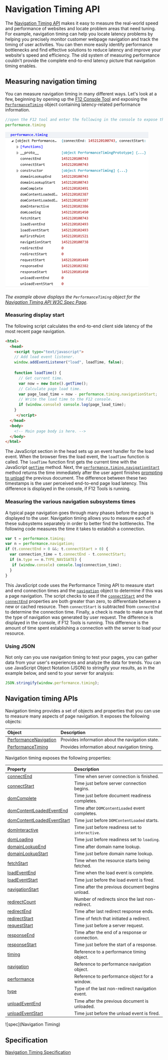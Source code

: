 # Navigation Timing API

The [Navigation Timing API](https://msdn.microsoft.com/library/hh772738.aspx) makes it easy to measure the real-world speed and performance of websites and locate problem areas that need tuning. For example, navigation timing can help you locate latency problems by helping you precisely monitor customer webpage navigation and track the timing of user activities. You can then more easily identify performance bottlenecks and find effective solutions to reduce latency and improve your website's speed and efficiency. The old system of measuring performance couldn't provide the complete end-to-end latency picture that navigation timing enables.

## Measuring navigation timing

You can measure navigation timing in many different ways. Let's look at a few, beginning by opening up the [F12 Console Tool](https://developer.microsoft.com/en-us/microsoft-edge/platform/documentation/f12-devtools-guide/console/) and exposing the [`PerformanceTiming`](https://msdn.microsoft.com/library/ff975075.aspx) object containing latency-related performance information. 

```js
//open the F12 tool and enter the following in the console to expose the PerformanceTiming object
performance.timing 
```
![PermanceTiming object example](../../media/navigationTiming_timestamps.PNG)

*The example above displays the `PerformanceTiming` object for the [Navigation Timing API W3C Spec Page](http://go.microsoft.com/fwlink/p/?LinkId=278978).*

### Measuring display start

The following script calculates the end-to-end client side latency of the most recent page navigation.

```html
<html>
  <head>
    <script type="text/javascript">
    // Add load event listener.
    window.addEventListener("load", loadTime, false);

    function loadTime() {
      // Get current time.
      var now = new Date().getTime();
      // Calculate page load time.
      var page_load_time = now - performance.timing.navigationStart;
      // Write the load time to the F12 console.
      if (window.console) console.log(page_load_time);
    }
     </script>
  </head>
  <body>
    <!-- Main page body is here. -->
  </body>
</html>
```

The JavaScript section in the head sets up an event handler for the load event. When the browser fires the load event, the `loadTime` function is called. The `loadTime` function first gets the current time with the JavaScript [`getTime`](https://msdn.microsoft.com/library/7hcawkw2.aspx) method. Next, the [`performance.timing.navigationStart`](https://msdn.microsoft.com/library/ff974724.aspx) method returns the time immediately after the user agent finishes [prompting to unload](http://go.microsoft.com/fwlink/p/?LinkId=228089) the previous document. The difference between these two timestamps is the user perceived end-to-end page load latency. This difference is displayed in the console, if F12 Tools is running.

### Measuring the various navigation subsystems times

A typical page navigation goes through many phases before the page is displayed to the user. Navigation timing allows you to measure each of these subsystems separately in order to better find the bottlenecks. The following code measures the time it takes to establish a connection.

```js
var t = performance.timing;
var n = performance.navigation;
if (t.connectEnd > 0 &&; t.connectStart > 0) {
  var connection_time = t.connectEnd - t.connectStart;
  if (n.type == n.TYPE_NAVIGATE) {
   if (window.console) console.log(connection_time);
  }
}
```

This JavaScript code uses the Performance Timing API to measure start and end connection times and the [`navigation`](https://msdn.microsoft.com/library/ff974739.aspx) object to determine if this was a page navigation. The script checks to see if the [`connectStart`](https://msdn.microsoft.com/library/ff974711.aspx) and the [`connectEnd`](https://msdn.microsoft.com/library/ff974710.aspx) properties are both greater than zero, to differentiate between a new or cached resource. Then `connectStart` is subtracted from `connectEnd` to determine the connection time. Finally, a check is made to make sure that the type of navigation was generated by user request. The difference is displayed in the console, if F12 Tools is running. This difference is the amount of time spent establishing a connection with the server to load your resource.

### Using JSON

Not only can you use navigation timing to test your pages, you can gather data from your user's experiences and analyze the data for trends. You can use JavaScript Object Notation (JSON) to stringify your results, as in the example below, and send to your server for analysis:

```js
JSON.stringify(window.performance.timing);
```

## Navigation timing APIs


Navigation timing provides a set of objects and properties that you can use to measure many aspects of page navigation. It exposes the following objects:

| Object | Description
|:------------ | :-------------
| [PerformanceNavigation](https://msdn.microsoft.com/library/hh772730.aspx) | Provides information about the navigation state.
| [PerformanceTiming](https://msdn.microsoft.com/library/ff975075.aspx) | Provides information about navigation timing. 

Navigation timing exposes the following properties:

| Property | Description
|:------------ | :-------------
| [connectEnd](https://msdn.microsoft.com/library/ff974710.aspx) | Time when server connection is finished.
| [connectStart](https://msdn.microsoft.com/library/ff974711.aspx) | Time just before server connection begins.
| [domComplete](https://msdn.microsoft.com/library/ff974714.aspx) | Time just before document readiness completes.
| [domContentLoadedEventEnd](https://msdn.microsoft.com/library/hh772735(v=vs.85).aspx) | Time after `DOMContentLoaded` event completes.
| [domContentLoadedEventStart](https://msdn.microsoft.com/library/ff974715(v=vs.85).aspx) | Time just before `DOMContentLoaded` starts.
| [domInteractive](https://msdn.microsoft.com/library/ff974716(v=vs.85).aspx) | Time just before readiness set to `interactive`.
| [domLoading](https://msdn.microsoft.com/library/ff974717(v=vs.85).aspx) | Time just before readiness set to `loading`.
| [domainLookupEnd](https://msdn.microsoft.com/library/ff974712(v=vs.85).aspx) | Time after domain name lookup.
| [domainLookupStart](https://msdn.microsoft.com/library/ff974713(v=vs.85).aspx) | Time just before domain name lookup.
| [fetchStart](https://msdn.microsoft.com/library/ff974718(v=vs.85).aspx) | Time when the resource starts being fetched. 
| [loadEventEnd](https://msdn.microsoft.com/library/ff974721(v=vs.85).aspx) | Time when the load event is complete. 
| [loadEventStart](https://msdn.microsoft.com/library/ff974722(v=vs.85).aspx) | Time just before the load event is fired. 
| [navigationStart](https://msdn.microsoft.com/library/ff974724(v=vs.85).aspx) | Time after the previous document begins unload. 
| [redirectCount](https://msdn.microsoft.com/library/ff974733(v=vs.85).aspx) | Number of redirects since the last non-redirect. 
| [redirectEnd](https://msdn.microsoft.com/library/ff974725(v=vs.85).aspx) | Time after last redirect response ends. 
| [redirectStart](https://msdn.microsoft.com/library/ff974726(v=vs.85).aspx) | Time of fetch that initiated a redirect. 
| [requestStart](https://msdn.microsoft.com/library/ff974728(v=vs.85).aspx) | Time just before a server request. 
| [responseEnd](https://msdn.microsoft.com/library/ff974729(v=vs.85).aspx) | Time after the end of a response or connection. 
| [responseStart](https://msdn.microsoft.com/library/ff974730(v=vs.85).aspx) | Time just before the start of a response. 
| [timing](https://msdn.microsoft.com/library/ff974740(v=vs.85).aspx) | Reference to a performance timing object. 
| [navigation](https://msdn.microsoft.com/library/ff974739(v=vs.85).aspx) | Reference to performance navigation object. 
| [performance](https://msdn.microsoft.com/library/hh772740(v=vs.85).aspx) | Reference to performance object for a window. 
| [type](https://msdn.microsoft.com/library/ff974736(v=vs.85).aspx) | Type of the last non-redirect navigation event. 
| [unloadEventEnd](https://msdn.microsoft.com/library/ff974731(v=vs.85).aspx) | Time after the previous document is unloaded. 
| [unloadEventStart](https://msdn.microsoft.com/library/ff974732(v=vs.85).aspx) | Time just before the unload event is fired. 

![spec](Navigation Timing)

## Specification

[Navigation Timing Specification](http://go.microsoft.com/fwlink/p/?LinkId=278978)

